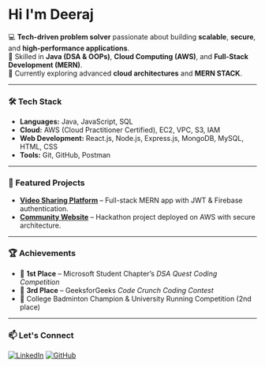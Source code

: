 # Hi I'm Deeraj 

💻 **Tech-driven problem solver** passionate about building **scalable**, **secure**, and **high-performance applications**.  
🚀 Skilled in **Java (DSA & OOPs)**, **Cloud Computing (AWS)**, and **Full-Stack Development (MERN)**.  
🌱 Currently exploring advanced **cloud architectures** and **MERN STACK**.

---

### 🛠 Tech Stack
- **Languages:** Java, JavaScript, SQL
- **Cloud:** AWS (Cloud Practitioner Certified), EC2, VPC, S3, IAM  
- **Web Development:** React.js, Node.js, Express.js, MongoDB, MySQL, HTML, CSS  
- **Tools:** Git, GitHub, Postman

---

### 🚀 Featured Projects
- [**Video Sharing Platform**](https://github.com/AthipatlaDeeraj/Video-Sharing-App) – Full-stack MERN app with JWT & Firebase authentication.  
- [**Community Website**](https://github.com/AthipatlaDeeraj/Community-Website) – Hackathon project deployed on AWS with secure architecture.  

---

### 🏆 Achievements
- 🥇 **1st Place** – Microsoft Student Chapter’s *DSA Quest Coding Competition*  
- 🥉 **3rd Place** – GeeksforGeeks *Code Crunch Coding Contest*  
- 🏸 College Badminton Champion & University Running Competition (2nd place)  

---

### 📫 Let's Connect
[![LinkedIn](https://img.shields.io/badge/LinkedIn-0077B5?style=for-the-badge&logo=linkedin&logoColor=white)](https://www.linkedin.com/in/athipatla-deeraj-kumar/)
[![GitHub](https://img.shields.io/badge/GitHub-181717?style=for-the-badge&logo=github&logoColor=white)](https://github.com/AthipatlaDeeraj)
